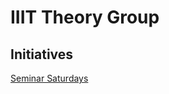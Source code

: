 IIIT Theory Group
=================

Initiatives
-----------
[Seminar Saturdays](Initiatives/Seminar-Saturdays/index.md)
